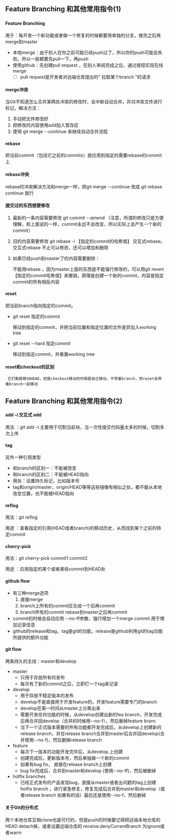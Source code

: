 
## Feature Branching 和其他常用指令(1)

### 

#### Feature Branching 

用于：每开发一个新功能或者做一个修复的时候都要用单独的分支，做完之后再merge到master

- ​	本地merge：由于别人在你之前可能已经push过了，所以你的push可能会失败。所以一般都要先pull一下，再push
- 使用github：先创建pull request ，在别人审阅完成之后，通过按钮实现在线merge
  - [ ] pull request是开发者对远端仓库提出的“ 拉取某个branch ”的请求

#### merge冲突

当Git不知道怎么合并某两处冲突的修改时，会中断自动合并，并对冲突文件进行标记。解决方法：

1. 手动把文件修改好
2. 把修改的内容使用add加入暂存区
3. 使用 git merge --continue 来继续自动合并流程

#### rebase

把当前commit（包括它之前的commits）放应用到指定的需要rebase的commit上

[^注意]: Git中的任何一个commit都是永远不能改变的，所以rebase之后的每一个commit都是新产生的，而不是对原先的commit进行修改

#### rebase冲突

rebase的冲突解决方法和merge一样，把git merge --continue 改成 git rebase continue 就行

#### 提交过的东西想要修改

1. 最新的一条内容需要修改  git commit --amend （注意，所谓的修改只是方便理解，和上面说的一样，commit永远不会改变，所以实际上会产生一个新的commit）

2. 旧的内容需要修改 git rebase -i 【指定的commit的哈希值】 交互式rebase。 交互式rebase 不止可以修改，还可以增加和删除

3. 如果已经push到master了的内容需要删除：  

   不能用rebase ，因为master上面的东西是不能强行修改的，可以用git revert 【指定的commit哈希值】来撤销，原理是创建一个新的commit，内容是指定commit的所有相反内容

#### reset

   把当前branch指向指定的commit。

   - git reset 指定的commit

     移动到指定的commit，并把当前位置和指定位置的文件差异加入working tree

   - git reset --hard 指定commit

     移动到指定commit，并重置working tree

     
#### reset和checkout的区别

     它们都是移动HEAD，但是checkout移动的时候是自己移动，不带着branch，而reset会带着branch一起移动


## Feature Branching 和其他常用指令(2)

#### add -i 交互式 add

用法 ：git add -i  主要用于切割当前块，当一次性提交代码量太多的时候，切割多次上传

#### tag

另外一种引用类型

- 和branch的区别一：不能被改变
- 和branch的区别二：不能被HEAD指向
- 用处：设置持久标记，比如版本号
- tag和origin/master，origin/HEAD等等这些镜像有相似之处，都不能从本地改变位置，也不能被HEAD指向

#### reflog

用法：git reflog <branch>

用途 ：查看指定的引用(HEAD或者branch)的移动历史，从而找到某个之前的特定commit

#### cherry-pick

用法：git cherry-pick commit1 commit2

用途 ：应用指定的某个或者某些commit到HEAD处

#### github flow

- 有三种merge选项 
  1. 直接merge
  2. branch上所有的commit压合成一个后再commit
  3. branch所有的commit rebase到master之后再commit
- commit的时候会自动应用 --no-ff参数，强行增加一个merge commit 用于增加记录信息
- github的release和tag，tag是git的功能，release是github利用git的tag功能所提供的额外功能

#### git flow

两条持久的主线：master和develop

- master
  - 只用于存放所有的发布
  - 每次有了新的commit之后，立即打一个tag来记录
- develop
  - 用于存放不稳定版本的发布
  - develop不是直接用于开发feature的，开发feature需要专门的branch
  - develop在第一时间从master上分离出来
  - 需要开发任何功能的时候，从develop创建出新的fea branch，开发完成后再合并回develop（合并的时候用--no-f），然后删掉feature branc
  - 当下一个正式版本需要的所有功能都开发完成后，从develop上创建新的release branch，并在release branch合并到master后合并回develop(合并使用--no-f)，然后删掉release branch
- feature
  - 每次下一版本的功能开发完毕后，从develop.上创建
  - 创建完成后，更新版本号，然后单独做一个新的commit
  - 如果有bug fix， 直接在release branch上创建
  - bug fix完成后，合并到master和develop (使用--no-ff)，然后被删掉
- hotfix branches
  - 已经正式发布的产品发现bug，直接从master或者出问题的tag上创建hotfix branch ，进行紧急修复，修复完成后合并到master和develop（或者release branch 如果有的话）最后还是使用--no-f，然后删掉

#### 关于Git的分布式

两个本地仓库互相clone也是可行的，但是push的时候要记得把远端本地仓库的HEAD detach掉，或者设置远端仓库的 receive.denyCurrentBranch 为ignore或者warm


